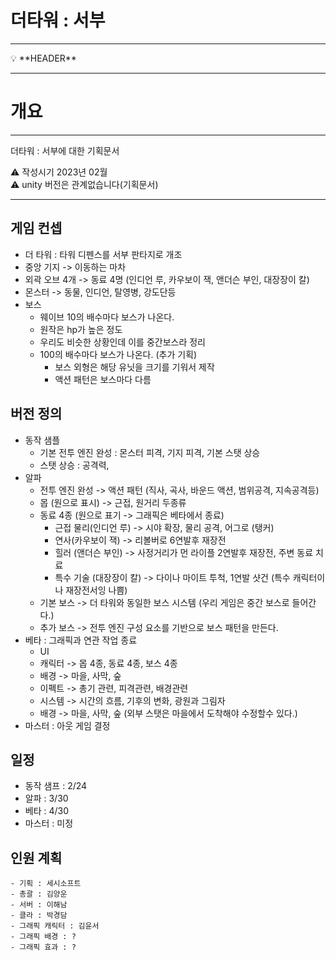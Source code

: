 # 더타워 : 서부

---

<aside>
💡 **HEADER**

</aside>

---

# 개요

---

더타워 : 서부에 대한 기획문서

<aside>
⚠️ 작성시기 2023년 02월

</aside>

<aside>
⚠️ unity 버전은 관계없습니다(기획문서)

</aside>

---

## 게임 컨셉
- 더 타워 : 타워 디펜스를 서부 판타지로 개조
- 중앙 기지 -> 이동하는 마차
- 외곽 오브 4개 -> 동료 4명 (인디언 루, 카우보이 잭, 앤더슨 부인, 대장장이 칼)
- 몬스터 -> 동물, 인디언, 탈영병, 강도단등 
- 보스 
    - 웨이브 10의 배수마다 보스가 나온다.
    - 원작은 hp가 높은 정도
    - 우리도 비슷한 상황인데 이를 중간보스라 정리
    - 100의 배수마다 보스가 나온다. (추가 기획)
        - 보스 외형은 해당 유닛을 크기를 기워서 제작
        - 액션 패턴은 보스마다 다름 
    
## 버전 정의 
- 동작 샘플 
    - 기본 전투 엔진 완성 : 몬스터 피격, 기지 피격, 기본 스탯 상승
    - 스탯 상승 : 공격력, 
- 알파
    - 전투 엔진 완성 -> 액션 패턴 (직사, 곡사, 바운드 액션, 범위공격, 지속공격등) 
    - 몹 (원으로 표시) -> 근접, 원거리 두종류
    - 동료 4종 (원으로 표기 -> 그래픽은 베타에서 종료)
        - 근접 물리(인디언 루) -> 시야 확장, 물리 공격, 어그로 (탱커)
        - 연사(카우보이 잭) -> 리볼버로 6연발후 재장전
        - 힐러 (앤더슨 부인) -> 사정거리가 먼 라이플 2연발후 재장전, 주변 동료 치료
        - 특수 기술 (대장장이 칼) -> 다이나 마이트 투척, 1연발 샷건 (특수 캐릭터이나 재장전서잉 나쁨)
    - 기본 보스 -> 더 타워와 동일한 보스 시스템 (우리 게임은 중간 보스로 들어간다.)
    - 추가 보스 -> 전투 엔진 구성 요소를 기반으로 보스 패턴을 만든다. 
- 베타 : 그래픽과 연관 작업 종료
    - UI
    - 캐릭터 -> 몹 4종, 동료 4종, 보스 4종
    - 배경 -> 마을, 사막, 숲
    - 이펙트 -> 총기 관련, 피격관련, 배경관련
    - 시스템 -> 시간의 흐름, 기후의 변화, 광원과 그림자
    - 배경 -> 마을, 사막, 숲 (외부 스탯은 마을에서 도착해야 수정할수 있다.)       
- 마스터 : 아웃 게임 결정

## 일정 
- 동작 샘프 : 2/24
- 알파 : 3/30
- 베타 : 4/30
- 마스터 : 미정

## 인원 계획
    - 기획 : 세시소프트
    - 총괄 : 김양운
    - 서버 : 이해남
    - 클라 : 박경담
    - 그래픽 캐릭터 : 김윤서
    - 그래픽 배경 : ?
    - 그래픽 효과 : ?
